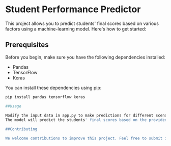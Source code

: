 # Student Performance Predictor

This project allows you to predict students' final scores based on various factors using a machine-learning model. Here's how to get started:

## Prerequisites

Before you begin, make sure you have the following dependencies installed:

- Pandas
- TensorFlow
- Keras

You can install these dependencies using pip:

```bash
pip install pandas tensorflow keras

##Usage

Modify the input data in app.py to make predictions for different scenarios.
The model will predict the students' final scores based on the provided input.

##Contributing

We welcome contributions to improve this project. Feel free to submit issues, open pull requests, or suggest enhancements.
